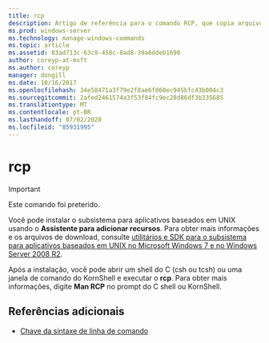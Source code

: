 ```yaml
---
title: rcp
description: Artigo de referência para o comando RCP, que copia arquivos entre computadores. Este comando foi preterido e não tem garantia de suporte em versões futuras do Windows.
ms.prod: windows-server
ms.technology: manage-windows-commands
ms.topic: article
ms.assetid: 83ad713c-63c9-458c-8ad8-39a6ddeb1690
author: coreyp-at-msft
ms.author: coreyp
manager: dongill
ms.date: 10/16/2017
ms.openlocfilehash: 34e58471a3f79e2f8ae6f060ec945bfc43b004c3
ms.sourcegitcommit: 2afed2461574a3f53f84fc9ec28d86df3b335685
ms.translationtype: MT
ms.contentlocale: pt-BR
ms.lasthandoff: 07/02/2020
ms.locfileid: "85931995"
---
```

# <a name="rcp"></a>rcp

>[!IMPORTANT]
> Este comando foi preterido.

Você pode instalar o subsistema para aplicativos baseados em UNIX usando o **Assistente para adicionar recursos**. Para obter mais informações e os arquivos de download, consulte [utilitários e SDK para o subsistema para aplicativos baseados em UNIX no Microsoft Windows 7 e no Windows Server 2008 R2](https://www.microsoft.com/download/details.aspx?id=2391).

Após a instalação, você pode abrir um shell do C (csh ou tcsh) ou uma janela de comando do KornShell e executar o **rcp**. Para obter mais informações, digite **Man RCP** no prompt do C shell ou KornShell.

## <a name="additional-references"></a>Referências adicionais

- [Chave da sintaxe de linha de comando](command-line-syntax-key.md)